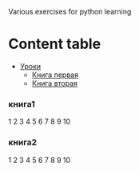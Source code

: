 Various exercises for python learning
# Content table # 
- [Уроки](#Книги)
    - [Книга первая](#книга1)
    - [Книга вторая](#книга2)

### книга1 ###
1
2
3
4
5
6
7
8
9
10
### книга2 ###
1
2
3
4
5
6
7
8
9
10
